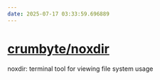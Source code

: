 ```yaml
---
date: 2025-07-17 03:33:59.696889
---
```


# [crumbyte/noxdir](https://github.com/crumbyte/noxdir)

noxdir: terminal tool for viewing file system usage
